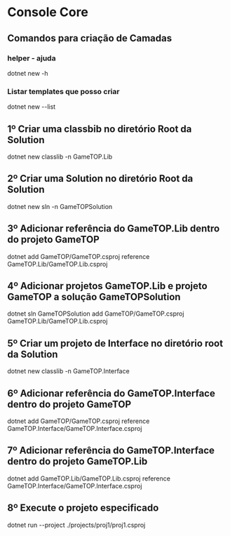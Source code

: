 # Console Core 

## Comandos para criação de Camadas
### helper - ajuda
dotnet new -h
### Listar templates que posso criar
dotnet new --list

## 1º Criar uma classbib no diretório Root da Solution
dotnet new classlib -n GameTOP.Lib 

## 2º Criar uma Solution no diretório Root da Solution
dotnet new sln -n GameTOPSolution

## 3º Adicionar referência do GameTOP.Lib dentro do projeto GameTOP
dotnet add GameTOP/GameTOP.csproj reference GameTOP.Lib/GameTOP.Lib.csproj


## 4º Adicionar projetos GameTOP.Lib e projeto GameTOP a solução GameTOPSolution
dotnet sln GameTOPSolution add GameTOP/GameTOP.csproj GameTOP.Lib/GameTOP.Lib.csproj

## 5º Criar um projeto de Interface no diretório root da Solution
dotnet new classlib -n GameTOP.Interface

## 6º Adicionar referência do GameTOP.Interface dentro do projeto GameTOP
dotnet add GameTOP/GameTOP.csproj reference GameTOP.Interface/GameTOP.Interface.csproj


## 7º Adicionar referência do GameTOP.Interface dentro do projeto GameTOP.Lib
dotnet add GameTOP.Lib/GameTOP.Lib.csproj reference GameTOP.Interface/GameTOP.Interface.csproj

## 8º Execute o projeto especificado
dotnet run --project ./projects/proj1/proj1.csproj